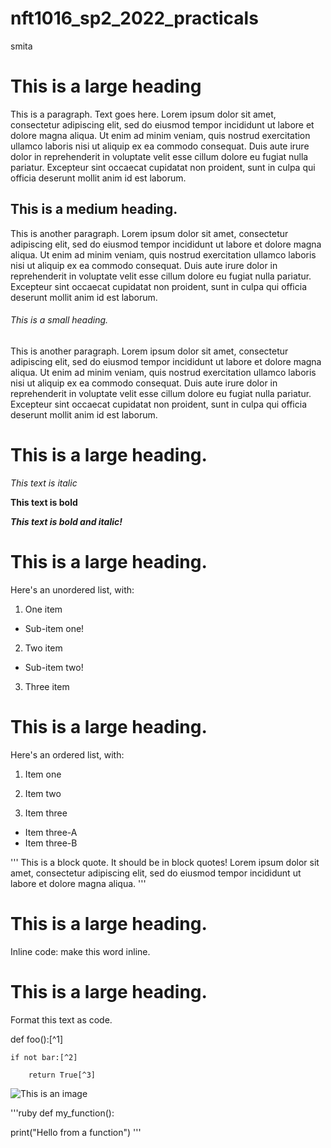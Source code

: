 # nft1016_sp2_2022_practicals

smita

# This is a large heading

This is a paragraph. Text goes here. Lorem ipsum dolor sit amet, consectetur adipiscing elit, sed do eiusmod tempor incididunt ut labore et dolore magna aliqua. Ut enim ad minim veniam, quis nostrud exercitation ullamco laboris nisi ut aliquip ex ea commodo consequat. Duis aute irure dolor in reprehenderit in voluptate velit esse cillum dolore eu fugiat nulla pariatur. Excepteur sint occaecat cupidatat non proident, sunt in culpa qui officia deserunt mollit anim id est laborum.

## This is a medium heading. 


This is another paragraph. Lorem ipsum dolor sit amet, consectetur adipiscing elit, sed do eiusmod tempor incididunt ut labore et dolore magna aliqua. Ut enim ad minim veniam, quis nostrud exercitation ullamco laboris nisi ut aliquip ex ea commodo consequat. Duis aute irure dolor in reprehenderit in voluptate velit esse cillum dolore eu fugiat nulla pariatur. Excepteur sint occaecat cupidatat non proident, sunt in culpa qui officia deserunt mollit anim id est laborum.

###### This is a small heading. 


This is another paragraph. Lorem ipsum dolor sit amet, consectetur adipiscing elit, sed do eiusmod tempor incididunt ut labore et dolore magna aliqua. Ut enim ad minim veniam, quis nostrud exercitation ullamco laboris nisi ut aliquip ex ea commodo consequat. Duis aute irure dolor in reprehenderit in voluptate velit esse cillum dolore eu fugiat nulla pariatur. Excepteur sint occaecat cupidatat non proident, sunt in culpa qui officia deserunt mollit anim id est laborum.

# This is a large heading. 


*This text is italic*


**This text is bold**


***This text is bold and italic!***


# This is a large heading. 

Here's an unordered list, with:


1. One item
 - Sub-item one!

2. Two item
 - Sub-item two!

3. Three item

# This is a large heading. 


Here's an ordered list, with:


1. Item one

2. Item two

3. Item three
 - Item three-A
  - Item three-B


'''
This is a block quote. It should be in block quotes! Lorem ipsum dolor sit amet, consectetur adipiscing elit, sed do eiusmod tempor incididunt ut labore et dolore magna aliqua.
'''

# This is a large heading. 


Inline code: make this word inline. 


# This is a large heading. 


Format this text as code. 


def foo():[^1]

    if not bar:[^2]

        return True[^3]


![This is an image](https://commons.wikimedia.org/wiki/File:Kismet-IMG_6007-black.jpg)



'''ruby
def my_function():

  print("Hello from a function")
'''